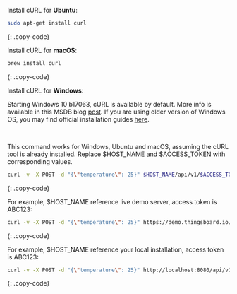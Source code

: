Install cURL for **Ubuntu**:

```bash
sudo apt-get install curl
```
{: .copy-code}


Install cURL for **macOS**:

```bash
brew install curl
```
{: .copy-code}

Install cURL for **Windows**:

Starting Windows 10 b17063, cURL is available by default. 
More info is available in this MSDB blog [post](https://blogs.msdn.microsoft.com/commandline/2018/01/18/tar-and-curl-come-to-windows/).
If you are using older version of Windows OS, you may find official installation guides [here](https://curl.haxx.se/).

<br/>

This command works for Windows, Ubuntu and macOS, assuming the cURL tool is already installed. Replace $HOST_NAME and $ACCESS_TOKEN with corresponding values.

```bash
curl -v -X POST -d "{\"temperature\": 25}" $HOST_NAME/api/v1/$ACCESS_TOKEN/telemetry --header "Content-Type:application/json"
```
{: .copy-code}

For example, $HOST_NAME reference live demo server, access token is ABC123:

```bash
curl -v -X POST -d "{\"temperature\": 25}" https://demo.thingsboard.io/api/v1/$ACCESS_TOKEN/telemetry --header "Content-Type:application/json" 
```
{: .copy-code}

For example, $HOST_NAME reference your local installation, access token is ABC123:

```bash
curl -v -X POST -d "{\"temperature\": 25}" http://localhost:8080/api/v1/$ACCESS_TOKEN/telemetry --header "Content-Type:application/json"
```
{: .copy-code}

<br/>
<br/>
